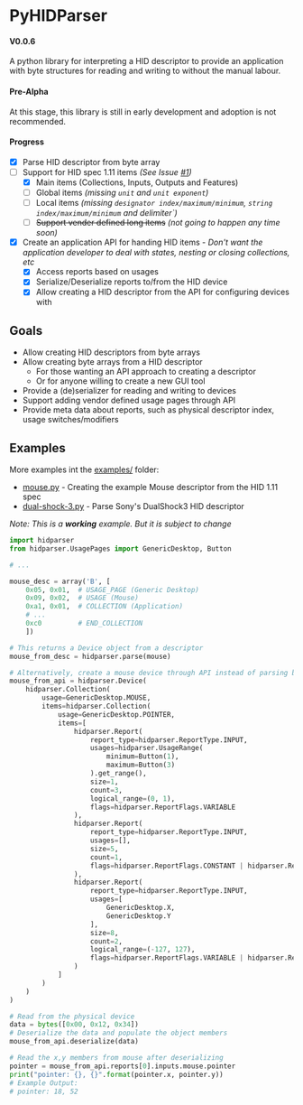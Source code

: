 # PyHIDParser
#### V0.0.6

A python library for interpreting a HID descriptor to provide
an application with byte structures for reading and writing to without the manual labour.

#### Pre-Alpha

At this stage, this library is still in early development and adoption is not recommended.

#### Progress

  - [x] Parse HID descriptor from byte array
  - [ ] Support for HID spec 1.11 items *(See Issue [#1](https://github.com/NZSmartie/PyHIDParser/issues/1))*
    - [x] Main items (Collections, Inputs, Outputs and Features)
    - [ ] Global items *(missing `unit` and `unit exponent`)*
    - [ ] Local items *(missing `designator index/maximum/minimum`, `string index/maximum/minimum` and  delimiter`)*
    - [ ] ~~Support vender defined long items~~ *(not going to happen any time soon)*
  - [x] Create an application API for handing HID items - *Don't want the application developer to deal with states, nesting or closing collections, etc*
    - [x] Access reports based on usages
    - [x] Serialize/Deserialize reports to/from the HID device
    - [x] Allow creating a HID descriptor from the API for configuring devices with

## Goals

  - Allow creating HID descriptors from byte arrays
  - Allow creating byte arrays from a HID descriptor
    - For those wanting an API approach to creating a descriptor
    - Or for anyone willing to create a new GUI tool
  - Provide a (de)serializer for reading and writing to devices
  - Support adding vendor defined usage pages through API
  - Provide meta data about reports, such as physical descriptor index, usage switches/modifiers

## Examples

More examples int the [examples/](examples/) folder:
 - [mouse.py](examples/mouse.py) - Creating the example Mouse descriptor from the HID 1.11 spec
 - [dual-shock-3.py](examples/dual-shock-3.py)  - Parse Sony's DualShock3 HID descriptor

*Note: This is a ***working*** example. But it is subject to change*
```python
import hidparser
from hidparser.UsagePages import GenericDesktop, Button

# ...

mouse_desc = array('B', [
    0x05, 0x01,  # USAGE_PAGE (Generic Desktop)
    0x09, 0x02,  # USAGE (Mouse)
    0xa1, 0x01,  # COLLECTION (Application)
    # ...
    0xc0         # END_COLLECTION
    ])

# This returns a Device object from a descriptor
mouse_from_desc = hidparser.parse(mouse)

# Alternatively, create a mouse device through API instead of parsing bytes
mouse_from_api = hidparser.Device(
    hidparser.Collection(
        usage=GenericDesktop.MOUSE,
        items=hidparser.Collection(
            usage=GenericDesktop.POINTER,
            items=[
                hidparser.Report(
                    report_type=hidparser.ReportType.INPUT,
                    usages=hidparser.UsageRange(
                        minimum=Button(1),
                        maximum=Button(3)
                    ).get_range(),
                    size=1,
                    count=3,
                    logical_range=(0, 1),
                    flags=hidparser.ReportFlags.VARIABLE
                ),
                hidparser.Report(
                    report_type=hidparser.ReportType.INPUT,
                    usages=[],
                    size=5,
                    count=1,
                    flags=hidparser.ReportFlags.CONSTANT | hidparser.ReportFlags.VARIABLE
                ),
                hidparser.Report(
                    report_type=hidparser.ReportType.INPUT,
                    usages=[
                        GenericDesktop.X,
                        GenericDesktop.Y
                    ],
                    size=8,
                    count=2,
                    logical_range=(-127, 127),
                    flags=hidparser.ReportFlags.VARIABLE | hidparser.ReportFlags.RELATIVE
                )
            ]
        )
    )
)

# Read from the physical device
data = bytes([0x00, 0x12, 0x34])
# Deserialize the data and populate the object members
mouse_from_api.deserialize(data)

# Read the x,y members from mouse after deserializing
pointer = mouse_from_api.reports[0].inputs.mouse.pointer
print("pointer: {}, {}".format(pointer.x, pointer.y))
# Example Output:
# pointer: 18, 52

```
